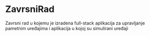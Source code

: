 # ZavrsniRad
Zavrsni rad u kojemu je izradena full-stack aplikacija za upravljanje pametnim uređajima i aplikacija u kojoj su simulirani uređaji

